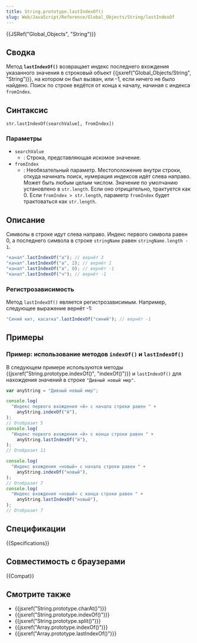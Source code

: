```yaml
---
title: String.prototype.lastIndexOf()
slug: Web/JavaScript/Reference/Global_Objects/String/lastIndexOf
---
```


{{JSRef("Global_Objects", "String")}}

## Сводка

Метод **`lastIndexOf()`** возвращает индекс последнего вхождения указанного значения в строковый объект {{jsxref("Global_Objects/String", "String")}}, на котором он был вызван, или -1, если ничего не было найдено. Поиск по строке ведётся от конца к началу, начиная с индекса `fromIndex`.

## Синтаксис

```
str.lastIndexOf(searchValue[, fromIndex])
```

### Параметры

- `searchValue`
  - : Строка, представляющая искомое значение.
- `fromIndex`
  - : Необязательный параметр. Местоположение внутри строки, откуда начинать поиск, нумерация индексов идёт слева направо. Может быть любым целым числом. Значение по умолчанию установлено в `str.length`. Если оно отрицательно, трактуется как 0. Если `fromIndex > str.length`, параметр `fromIndex` будет трактоваться как `str.length`.

## Описание

Символы в строке идут слева направо. Индекс первого символа равен 0, а последнего символа в строке `stringName` равен `stringName.length - 1`.

```js
"канал".lastIndexOf("а"); // вернёт 3
"канал".lastIndexOf("а", 2); // вернёт 1
"канал".lastIndexOf("а", 0); // вернёт -1
"канал".lastIndexOf("ч"); // вернёт -1
```

### Регистрозависимость

Метод `lastIndexOf()` является регистрозависимым. Например, следующее выражение вернёт -1:

```js
"Синий кит, касатка".lastIndexOf("синий"); // вернёт -1
```

## Примеры

### Пример: использование методов `indexOf()` и `lastIndexOf()`

В следующем примере используются методы {{jsxref("String.prototype.indexOf()", "indexOf()")}} и `lastIndexOf()` для нахождения значений в строке `"Дивный новый мир"`.

```js
var anyString = "Дивный новый мир";

console.log(
  "Индекс первого вхождения «й» с начала строки равен " +
    anyString.indexOf("й"),
);
// Отобразит 5
console.log(
  "Индекс первого вхождения «й» с конца строки равен " +
    anyString.lastIndexOf("й"),
);
// Отобразит 11

console.log(
  "Индекс вхождения «новый» с начала строки равен " +
    anyString.indexOf("новый"),
);
// Отобразит 7
console.log(
  "Индекс вхождения «новый» с конца строки равен " +
    anyString.lastIndexOf("новый"),
);
// Отобразит 7
```

## Спецификации

{{Specifications}}

## Совместимость с браузерами

{{Compat}}

## Смотрите также

- {{jsxref("String.prototype.charAt()")}}
- {{jsxref("String.prototype.indexOf()")}}
- {{jsxref("String.prototype.split()")}}
- {{jsxref("Array.prototype.indexOf()")}}
- {{jsxref("Array.prototype.lastIndexOf()")}}
